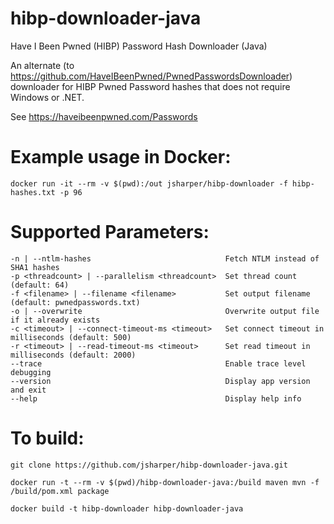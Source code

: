 # hibp-downloader-java
Have I Been Pwned (HIBP) Password Hash Downloader (Java)

An alternate (to <https://github.com/HaveIBeenPwned/PwnedPasswordsDownloader>) downloader for HIBP Pwned Password hashes that does not require Windows or .NET.

See <https://haveibeenpwned.com/Passwords>


# Example usage in Docker:

```
docker run -it --rm -v $(pwd):/out jsharper/hibp-downloader -f hibp-hashes.txt -p 96
```


# Supported Parameters:

```
-n | --ntlm-hashes                              Fetch NTLM instead of SHA1 hashes
-p <threadcount> | --parallelism <threadcount>  Set thread count (default: 64)
-f <filename> | --filename <filename>           Set output filename (default: pwnedpasswords.txt)
-o | --overwrite                                Overwrite output file if it already exists
-c <timeout> | --connect-timeout-ms <timeout>   Set connect timeout in milliseconds (default: 500)
-r <timeout> | --read-timeout-ms <timeout>      Set read timeout in milliseconds (default: 2000)
--trace                                         Enable trace level debugging
--version                                       Display app version and exit
--help                                          Display help info
```


# To build:

`git clone https://github.com/jsharper/hibp-downloader-java.git`

`docker run -t --rm -v $(pwd)/hibp-downloader-java:/build maven mvn -f /build/pom.xml package`

`docker build -t hibp-downloader hibp-downloader-java`
